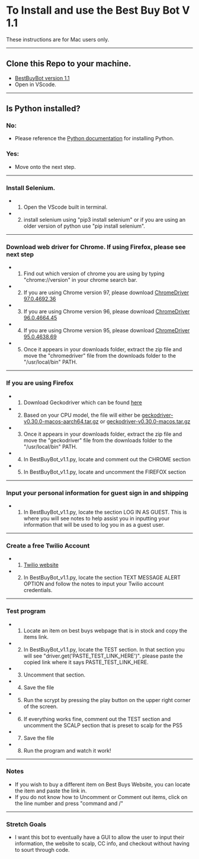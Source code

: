 # To Install and use the Best Buy Bot V 1.1

These instructions are for Mac users only.

---

## Clone this Repo to your machine.

- [BestBuyBot version 1.1](https://github.com/rest2437/BestBuyBot_V1.1.git)
- Open in VScode.

---

## Is Python installed?

### No:

- Please reference the [Python documentation](https://www.python.org/downloads/) for installing Python.

### Yes:

- Move onto the next step.

---

### Install Selenium.

- 1. Open the VScode built in terminal.
- 2. install selenium using "pip3 install selenium" or if you are using an older
     version of python use "pip install selenium".

---

### Download web driver for Chrome. If using Firefox, please see next step

- 1. Find out which version of chrome you are using by typing "chrome://version" in your chrome search bar.
- 2. If you are using Chrome version 97, please download [ChromeDriver 97.0.4692.36](https://chromedriver.storage.googleapis.com/index.html?path=97.0.4692.36/)
- 3. If you are using Chrome version 96, please download [ChromeDriver 96.0.4664.45](https://chromedriver.storage.googleapis.com/index.html?path=96.0.4664.45/)
- 4. If you are using Chrome version 95, please download [ChromeDriver 95.0.4638.69](https://chromedriver.storage.googleapis.com/index.html?path=95.0.4638.69/)
- 5. Once it appears in your downloads folder, extract the zip file and move the "chromedriver" file from the downloads
     folder to the "/usr/local/bin" PATH.

---

### If you are using Firefox

- 1. Download Geckodriver which can be found [here](https://github.com/mozilla/geckodriver/releases)
- 2. Based on your CPU model, the file will either be [geckodriver-v0.30.0-macos-aarch64.tar.gz](https://github.com/mozilla/geckodriver/releases/download/v0.30.0/geckodriver-v0.30.0-macos-aarch64.tar.gz) or [geckodriver-v0.30.0-macos.tar.gz](https://github.com/mozilla/geckodriver/releases/download/v0.30.0/geckodriver-v0.30.0-macos.tar.gz)
- 3. Once it appears in your downloads folder, extract the zip file and move the "geckodriver" file from the downloads
     folder to the "/usr/local/bin" PATH.
- 4. In BestBuyBot_v1.1.py, locate and comment out the CHROME section
- 5. In BestBuyBot_v1.1.py, locate and uncomment the FIREFOX section

---

### Input your personal information for guest sign in and shipping

- 1. In BestBuyBot_v1.1.py, locate the section LOG IN AS GUEST. This is where you will see notes to help assist you in inputting your information that will be used to log you in as a guest user.

---

### Create a free Twilio Account

- 1. [Twilio website](https://www.twilio.com/)
- 2. In BestBuyBot_v1.1.py, locate the section TEXT MESSAGE ALERT OPTION and follow the notes to input your Twilio account credentials.

---

### Test program

- 1. Locate an item on best buys webpage that is in stock and copy the items link.
- 2. In BestBuyBot_v1.1.py, locate the TEST section. In that section you will see "driver.get('PASTE_TEST_LINK_HERE')". please paste the copied link where it says PASTE_TEST_LINK_HERE.
- 3. Uncomment that section.
- 4. Save the file
- 5. Run the scrypt by pressing the play button on the upper right corner of the screen.
- 6. If everything works fine, comment out the TEST section and uncomment the SCALP section that is preset to scalp for the PS5
- 7. Save the file
- 8. Run the program and watch it work!

---

### Notes

- If you wish to buy a different item on Best Buys Website, you can locate the item and paste the link in.
- If you do not know how to Uncomment or Comment out items, click on the line number and press "command and /"

---

### Stretch Goals

- I want this bot to eventually have a GUI to allow the user to input their information, the website to scalp, CC info, and checkout without having to sourt through code.
